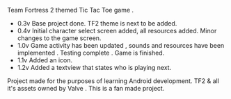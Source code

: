 Team Fortress 2 themed Tic Tac Toe game .

- 0.3v Base project done. TF2 theme is next to be added.
- 0.4v Initial character select screen added, all resources added. Minor changes to the game screen.
- 1.0v Game activity has been updated , sounds and resources have been implemented . Testing complete . Game is finished.
- 1.1v Added an icon.
- 1.2v Added a textview that states who is playing next.

Project made for the purposes of learning Android development.
TF2 & all it's assets owned by Valve . This is a fan made project.
